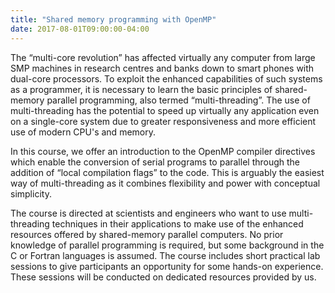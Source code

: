 ```yaml
---
title: "Shared memory programming with OpenMP"
date: 2017-08-01T09:00:00-04:00
---
```


The “multi-core revolution” has affected virtually any computer 
from large SMP machines in research centres and banks 
down to smart phones with dual-core processors. 
To exploit the enhanced capabilities of such systems as a programmer, 
it is necessary to learn the basic principles of shared-memory parallel programming, 
also termed “multi-threading”. 
The use of multi-threading has the potential to speed up virtually any application 
even on a single-core system due to greater responsiveness and more efficient use of modern CPU's and memory.

In this course, we offer an introduction to the OpenMP compiler directives 
which enable the conversion of serial programs to parallel through the addition 
of “local compilation flags” to the code. 
This is arguably the easiest way of multi-threading as it combines 
flexibility and power with conceptual simplicity.

The course is directed at scientists and engineers who want to use multi-threading techniques 
in their applications to make use of the enhanced resources offered by shared-memory parallel computers. 
No prior knowledge of parallel programming is required, 
but some background in the C or Fortran languages is assumed. 
The course includes short practical lab sessions to give participants an opportunity for some hands-on experience. 
These sessions will be conducted on dedicated resources provided by us. 

